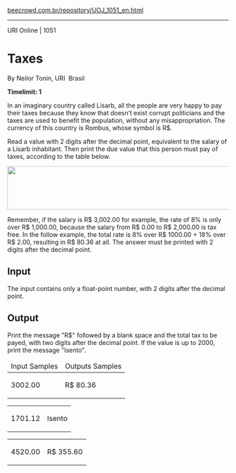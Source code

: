 <p><a href="https://www.beecrowd.com.br/repository/UOJ_1051_en.html">beecrowd.com.br/repository/UOJ_1051_en.html</a></p><hr>
<div>
  <span>URI Online | 1051</span>
  <h1>Taxes</h1>
  <div>
    <p> By Neilor Tonin, URI <img alt="" src="https://resources.beecrowd.com.br/gallery/images/flags/br.gif"> Brasil</p>
  </div>
  <strong>Timelimit: 1</strong>
</div>
<div>
<div>
  <p>
   In an imaginary country called Lisarb, all the people are very happy to pay their taxes because they know that doesn’t exist corrupt politicians and the taxes are used to benefit the population, without any misappropriation. The currency of this country is Rombus, whose symbol is R$.</p>
  <p>
   Read a value with 2 digits after the decimal point, equivalent to the salary of a Lisarb inhabitant. Then print the due value that this person must pay of taxes, according to the table below.</p>
  <p>
  <img alt="" src="https://resources.beecrowd.com.br/gallery/images/problems/UOJ_1051_en.png" style="width: 523px; height: 99px;"></p>
  <p>
   Remember, if the salary is R$ 3,002.00 for example, the rate of 8% is only over R$ 1,000.00, because the salary from R$ 0.00 to R$ 2,000.00 is tax free. In the follow example, the total rate is 8% over R$ 1000.00 + 18% over R$ 2.00, resulting in R$ 80.36 at all. The answer must be printed with 2 digits after the decimal point.</p>
</div>
<h2>Input</h2>
<div>
  <p>
   The input contains only a float-point number, with 2 digits after the decimal point.</p>
</div>
<h2>Output</h2>
<div>
  <p>
   Print the message "R$" followed by a blank space and the total tax to be payed, with two digits after the decimal point. If the value is up to 2000, print the message "Isento". </p>
</div>
<div></div>
  <table>
    <thead>
      <tr>
        <td>Input Samples</td>
        <td>Outputs Samples</td>
      </tr>
    </thead>
    <tbody>
      <tr>
        <td>
          <p>
           3002.00</p>
        </td>
        <td>
          <p>
           R$ 80.36</p>
        </td>
      </tr>
    </tbody>
  </table>
  <table>
    <tbody>
      <tr>
        <td>
          <p>
           1701.12</p>
        </td>
        <td>
          <p>
           Isento</p>
        </td>
      </tr>
    </tbody>
  </table>
  <table>
    <tbody>
      <tr>
        <td>
          <p>
           4520.00</p>
        </td>
        <td>
          <p>
           R$ 355.60</p>
        </td>
      </tr>
    </tbody>
  </table>
</div>